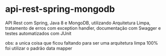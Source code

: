 # api-rest-spring-mongodb
API Rest com Spring, Java 8 e MongoDB, utilizando Arquitetura Limpa, tratamento de erros com exception handler, documentação com Swagger e testes automatizados com JUnit

obs: a unica coisa que ficou faltando para ser uma arquitetura limpa 100% foi utilizar o padrão data mapper
